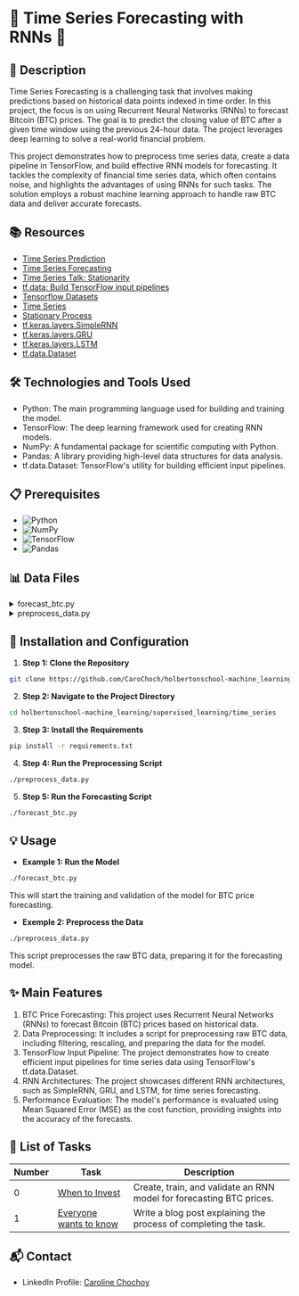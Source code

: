 # 🌟 Time Series Forecasting with RNNs 🌟

## 📝 Description 
Time Series Forecasting is a challenging task that involves making predictions based on historical data points indexed in time order. In this project, the focus is on using Recurrent Neural Networks (RNNs) to forecast Bitcoin (BTC) prices. The goal is to predict the closing value of BTC after a given time window using the previous 24-hour data. The project leverages deep learning to solve a real-world financial problem.

This project demonstrates how to preprocess time series data, create a data pipeline in TensorFlow, and build effective RNN models for forecasting. It tackles the complexity of financial time series data, which often contains noise, and highlights the advantages of using RNNs for such tasks. The solution employs a robust machine learning approach to handle raw BTC data and deliver accurate forecasts.

## 📚 Resources

- [Time Series Prediction](https://intranet.hbtn.io/rltoken/IPHyUFv7WJ_cxTINQmtgNg)
- [Time Series Forecasting](https://intranet.hbtn.io/rltoken/nIebldUW1xMYyP604lPmtA)
- [Time Series Talk: Stationarity](https://intranet.hbtn.io/rltoken/Z6gxuejq_ftwd64E-UPAYg)
- [tf.data: Build TensorFlow input pipelines](https://intranet.hbtn.io/rltoken/qwJQkXozMMU3FEi9upt-qw)
- [Tensorflow Datasets](https://intranet.hbtn.io/rltoken/rQ78XqULPk8Ad6D__cnRWw)
- [Time Series](https://intranet.hbtn.io/rltoken/nA9DP5YSKunSZOdceKp6pQ)
- [Stationary Process](https://intranet.hbtn.io/rltoken/FcSWzi08147D5eQioh-lbw)
- [tf.keras.layers.SimpleRNN](https://intranet.hbtn.io/rltoken/0b-RuS_OStuKKP9vZspm3g)
- [tf.keras.layers.GRU](https://intranet.hbtn.io/rltoken/SK2e7ZrNhZxC-vh-BeOhUQ)
- [tf.keras.layers.LSTM](https://intranet.hbtn.io/rltoken/s6BR0PAxk1Ygn3eVTGm6pQ)
- [tf.data.Dataset](https://intranet.hbtn.io/rltoken/jRwxnbX7t2AvVDcnVJqg0w)

## 🛠️ Technologies and Tools Used

- Python: The main programming language used for building and training the model.
- TensorFlow: The deep learning framework used for creating RNN models.
- NumPy: A fundamental package for scientific computing with Python.
- Pandas: A library providing high-level data structures for data analysis.
- tf.data.Dataset: TensorFlow's utility for building efficient input pipelines.

## 📋 Prerequisites

- ![Python](https://img.shields.io/badge/python-3.5-blue)
- ![NumPy](https://img.shields.io/badge/numpy-1.15-green)
- ![TensorFlow](https://img.shields.io/badge/tensorflow-2.4.1-orange)
- ![Pandas](https://img.shields.io/badge/pandas-1.1.5-red)

## 📊 Data Files

<details>
<summary>forecast_btc.py</summary>
<br>
#!/usr/bin/env python3
'''
Forecasting BTC prices using RNNs
'''

import tensorflow as tf
import pandas as pd

# Your code implementation here
</details>

<details>
<summary>preprocess_data.py</summary>
<br>
#!/usr/bin/env python3
'''
Preprocessing BTC data
'''

import pandas as pd
import numpy as np

# Your code implementation here
</details>

## 🚀 Installation and Configuration

1. **Step 1: Clone the Repository**

```sh
git clone https://github.com/CaroChoch/holbertonschool-machine_learning.git
```

2. **Step 2: Navigate to the Project Directory**

```sh
cd holbertonschool-machine_learning/supervised_learning/time_series
```
3. **Step 3: Install the Requirements**

```sh
pip install -r requirements.txt
```

4. **Step 4: Run the Preprocessing Script**

```sh
./preprocess_data.py
```

5. **Step 5: Run the Forecasting Script**

```sh
./forecast_btc.py
```

## 💡 Usage

- **Example 1: Run the Model**

```sh
./forecast_btc.py
```
This will start the training and validation of the model for BTC price forecasting.

- **Exemple 2: Preprocess the Data**
```sh
./preprocess_data.py
```
This script preprocesses the raw BTC data, preparing it for the forecasting model.

## ✨ Main Features

1. BTC Price Forecasting: This project uses Recurrent Neural Networks (RNNs) to forecast Bitcoin (BTC) prices based on historical data.
2. Data Preprocessing: It includes a script for preprocessing raw BTC data, including filtering, rescaling, and preparing the data for the model.
3. TensorFlow Input Pipeline: The project demonstrates how to create efficient input pipelines for time series data using TensorFlow's tf.data.Dataset.
4. RNN Architectures: The project showcases different RNN architectures, such as SimpleRNN, GRU, and LSTM, for time series forecasting.
5. Performance Evaluation: The model's performance is evaluated using Mean Squared Error (MSE) as the cost function, providing insights into the accuracy of the forecasts.

## 📝 List of Tasks

| Number | Task                                          | Description                                                        |
| ------ | --------------------------------------------- | ------------------------------------------------------------------ |
| 0      | [When to Invest](https://github.com/CaroChoch/holbertonschool-machine_learning/blob/main/supervised_learning/time_series/forecast_btc.py) | Create, train, and validate an RNN model for forecasting BTC prices.  |
| 1      | [Everyone wants to know](https://www.linkedin.com/in/caroline-chochoy62/) | Write a blog post explaining the process of completing the task.  |

## 📬 Contact

- LinkedIn Profile: [Caroline Chochoy](https://www.linkedin.com/in/caroline-chochoy62/)
